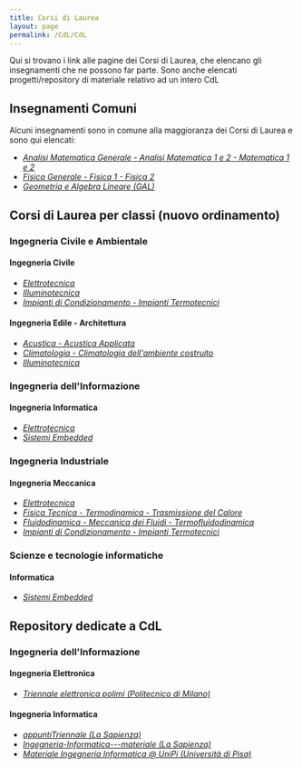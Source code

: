 ```yaml
---
title: Corsi di Laurea
layout: page
permalink: /CdL/CdL
--- 
```


Qui si trovano i link alle pagine dei Corsi di Laurea, che elencano gli insegnamenti che ne possono far parte.
Sono anche elencati progetti/repository di materiale relativo ad un intero CdL

## Insegnamenti Comuni

Alcuni insegnamenti sono in comune alla maggioranza dei Corsi di Laurea e sono qui elencati:
* [_Analisi Matematica Generale - Analisi Matematica 1 e 2 - Matematica 1 e 2_](../Insegnamenti/AnalisiMatematica)
* [_Fisica Generale - Fisica 1 - Fisica 2_](../Insegnamenti/FisicaGenerale)
* [_Geometria e Algebra Lineare (GAL)_](../Insegnamenti/GeometriaAlgebraLineare)

## Corsi di Laurea per classi (nuovo ordinamento) 

### Ingegneria Civile e Ambientale

#### Ingegneria Civile
* [_Elettrotecnica_](../Insegnamenti/Elettrotecnica)
* [_Illuminotecnica_](../Insegnamenti/Illuminotecnica)
* [_Impianti di Condizionamento - Impianti Termotecnici_](../Insegnamenti/ImpiantiCondizionamento)

#### Ingegneria Edile - Architettura
* [_Acustica - Acustica Applicata_](../Insegnamenti/Acustica)
* [_Climatologia - Climatologia dell'ambiente costruito_](../Insegnamenti/Climatologia)
* [_Illuminotecnica_](../Insegnamenti/Illuminotecnica)

### Ingegneria dell'Informazione

#### Ingegneria Informatica
* [_Elettrotecnica_](../Insegnamenti/Elettrotecnica)
* [_Sistemi Embedded_](../Insegnamenti/SistemiEmbedded)

### Ingegneria Industriale

#### Ingegneria Meccanica
* [_Elettrotecnica_](../Insegnamenti/Elettrotecnica)
* [_Fisica Tecnica - Termodinamica - Trasmissione del Calore_](../Insegnamenti/FisicaTecnica)
* [_Fluidodinamica - Meccanica dei Fluidi - Termofluidodinamica_](../Insegnamenti/Fluidodinamica)
* [_Impianti di Condizionamento - Impianti Termotecnici_](../Insegnamenti/ImpiantiCondizionamento)

### Scienze e tecnologie informatiche

#### Informatica
* [_Sistemi Embedded_](../Insegnamenti/SistemiEmbedded)

## Repository dedicate a CdL

### Ingegneria dell'Informazione

#### Ingegneria Elettronica
* [_Triennale elettronica polimi (Politecnico di Milano)_](https://valerionew.github.io/triennale-elettronica-polimi/)

#### Ingegneria Informatica
* [_appuntiTriennale (La Sapienza)_](https://github.com/machine1104/appuntiTriennale)
* [_Ingegneria-Informatica---materiale (La Sapienza)_](https://github.com/Tetesk/Ingegneria-Informatica---materiale)
* [_Materiale Ingegneria Informatica @ UniPi (Università di Pisa)_](https://github.com/Guray00/IngegneriaInformatica)
